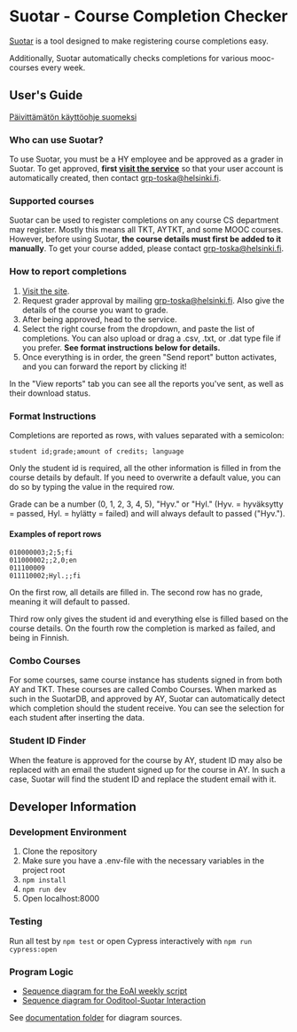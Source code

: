 # Suotar - Course Completion Checker
[Suotar](https://opetushallinto.cs.helsinki.fi/suoritustarkistin/) is a tool designed to make registering course completions easy.

Additionally, Suotar automatically checks completions for various mooc-courses every week.

## User's Guide
[Päivittämätön käyttöohje suomeksi](kayttoohje.md)

### Who can use Suotar?
To use Suotar, you must be a HY employee and be approved as a grader in Suotar. To get approved, **first [visit the service](https://opetushallinto.cs.helsinki.fi/suoritustarkistin/)** so that your user account is automatically created, then contact grp-toska@helsinki.fi.

### Supported courses
Suotar can be used to register completions on any course CS department may register. Mostly this means all TKT, AYTKT, and some MOOC courses. However, before using Suotar, **the course details must first be added to it manually**. To get your course added, please contact grp-toska@helsinki.fi.

### How to report completions
1. [Visit the site](https://opetushallinto.cs.helsinki.fi/suoritustarkistin/).
2. Request grader approval by mailing grp-toska@helsinki.fi. Also give the details of the course you want to grade.
3. After being approved, head to the service.
4. Select the right course from the dropdown, and paste the list of completions. You can also upload or drag a .csv, .txt, or .dat type file if you prefer. **See format instructions below for details.**
5. Once everything is in order, the green "Send report" button activates, and you can forward the report by clicking it!

In the "View reports" tab you can see all the reports you've sent, as well as their download status.

### Format Instructions
Completions are reported as rows, with values separated with a semicolon:

```student id;grade;amount of credits; language```

Only the student id is required, all the other information is filled in from the course details by default. If you need to overwrite a default value, you can do so by typing the value in the required row.

Grade can be a number (0, 1, 2, 3, 4, 5), "Hyv." or "Hyl." (Hyv. = hyväksytty = passed, Hyl. = hylätty = failed) and will always default to passed ("Hyv.").

#### Examples of report rows
```
010000003;2;5;fi
011000002;;2,0;en
011100009
011110002;Hyl.;;fi
```
On the first row, all details are filled in. The second row has no grade, meaning it will default to passed.

Third row only gives the student id and everything else is filled based on the course details. On the fourth row the completion is marked as failed, and being in Finnish.

### Combo Courses
For some courses, same course instance has students signed in from both AY and TKT. These courses are called Combo Courses. When marked as such in the SuotarDB, and approved by AY, Suotar can automatically detect which completion should the student receive. You can see the selection for each student after inserting the data.

### Student ID Finder
When the feature is approved for the course by AY, student ID may also be replaced with an email the student signed up for the course in AY. In such a case, Suotar will find the student ID and replace the student email with it.

## Developer Information

### Development Environment
1. Clone the repository
2. Make sure you have a .env-file with the necessary variables in the project root
3. ```npm install```
4. ```npm run dev```
5. Open localhost:8000

### Testing

Run all test by ```npm test``` or open Cypress interactively with ```npm run cypress:open```

### Program Logic
- [Sequence diagram for the EoAI weekly script](documentation/Suotar_Weekly_EoAI_Credit_Markup_Script.png)
- [Sequence diagram for Ooditool-Suotar Interaction](documentation/Ooditool-Suotar_Interaction.png)


See [documentation folder](documentation/) for diagram sources.
